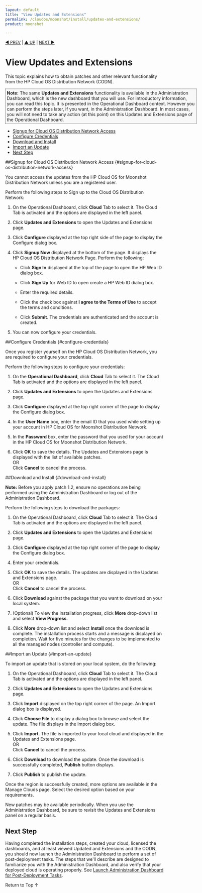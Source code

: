 ```yaml
---
layout: default
title: "View Updates and Extensions"
permalink: /cloudos/moonshot/install/updates-and-extensions/
product: moonshot

---
```


<!--PUBLISH--> 


<script> 

function PageRefresh { 
onLoad="window.refresh"
}

PageRefresh();

</script>


<p style="font-size: small;"> <a href="/cloudos/moonshot/install/customize-user-settings/">&#9664; PREV</a> | 
<a href="/cloudos/moonshot/install/">&#9650; UP</a> | <a href="/cloudos/moonshot/install/launch-admin-dashboard/">NEXT &#9654;</a> </p>

# View Updates and Extensions

This topic explains how to obtain patches and other relevant functionality from the HP Cloud OS Distribution Network (CODN).

<p style="background-color:#f8f8f8; padding:4px 4px 4px 4px; border: 1px dotted #000000; min-width:600px;"> <b>Note:</b> The same <b>Updates and Extensions</b> 
functionality is available in the Administration Dashboard, which is the new dashboard that you will use.  For introductory information, you can read this topic. It is 
presented in the Operational Dashboard context. However you can perform the steps later, if you want, in the Administration Dashboard. In most cases, 
you will not need to take any action (at this point) on this Updates and Extensions page of the Operational Dashboard.
</p>


* [Signup for Cloud OS Distribution Network Access](#signup-for-cloud-os-distribution-network-access)
* [Configure Credentials](#configure-credentials)
* [Download and Install](#download-and-install)
* [Import an Update](#import-an-update)
* [Next Step](#next-step)

<!--
* [Modify the CODN Runtime Configuration](#modify-the-codn-runtime-configuration) 
  * [Server Host and Port](#server-host-and-port)
  * [Proxy Configuration](#proxy-configuration)
  * [Logging](#logging)
* [CODN Service Commands](#codn-service-commands)
-->


##Signup for Cloud OS Distribution Network Access {#signup-for-cloud-os-distribution-network-access}

You cannot access the updates from the HP Cloud OS for Moonshot Distribution Network unless you are a registered user. 

Perform the following steps to Sign up to the Cloud OS Distribution Network:

1. On the Operational Dashboard, click **Cloud** Tab to select it. The Cloud Tab is activated and the options are displayed in the left panel.

2. Click **Updates and Extensions** to open the Updates and Extensions page.

3. Click **Configure** displayed at the top right side of the page to display the Configure dialog box.

4. Click **Signup Now** displayed at the bottom of the page. It displays the HP Cloud OS Distribution Network Page. Perform the following:
	*  Click **Sign In** displayed at the top of the page to open the HP Web ID dialog box.

	*  Click **Sign Up** for Web ID to open create a HP Web ID dialog box.

	*  Enter the required details.

	*  Click the check box  against **I agree to the Terms of Use** to accept the terms and conditions.

	*  Click **Submit**. The credentials are authenticated and the account is created.
5. You can now configure your credentials.

##Configure Credentials {#configure-credentials}

Once you register yourself on the HP Cloud OS Distribution Network, you are required to configure your credentials. 

Perform the following steps to configure your credentials:

1. On the **Operational Dashboard**, click **Cloud** Tab to select it. The Cloud Tab is activated and the options are displayed in the left panel.

2. Click **Updates and Extensions** to open the Updates and Extensions page.

3. Click **Configure** displayed at the top right corner of the page to display the Configure dialog box.

4. In the **User Name** box, enter the email ID that you used while setting up your account in HP Cloud OS for Moonshot Distribution Network.

5. In the **Password** box, enter the password that you used for your account in the HP Cloud OS for Moonshot Distribution Network.

6. Click **OK** to save the details. The Updates and Extensions page is displayed with the list of available patches.<br>
OR<br>
Click **Cancel** to cancel the process.


##Download and Install {#download-and-install}

**Note:** Before you apply patch 1.2, ensure no operations are being performed using the Administration Dashboard or log out of the Administration Dashboard.

Perform the following steps to download the packages:

1. On the Operational Dashboard, click **Cloud** Tab to select it. The Cloud Tab is activated and the options are displayed in the left panel.

2. Click **Updates and Extensions** to open the Updates and Extensions page.

3. Click **Configure** displayed at the top right corner of the page to display the Configure dialog box.

4. Enter your credentials.

5. Click **OK** to save the details. The updates are displayed in the Updates and Extensions page.<br>
OR<br>
Click **Cancel** to cancel the process.

6. Click **Download** against the package that you want to download on your local system.

7. (Optional) To view the installation progress, click **More** drop-down list and select **View Progress**.

8. Click **More** drop-down list and select **Install** once the download is complete. The installation process starts and a message is displayed on completion. Wait for five minutes for the changes to be implemented to all the managed nodes (controller and compute).

##Import an Update {#import-an-update}

To import an update that is stored on your local system, do the following:

1. On the Operational Dashboard, click **Cloud** Tab to select it. The Cloud Tab is activated and the options are displayed in the left panel.

2. Click **Updates and Extensions** to open the Updates and Extensions page.

3. Click **Import** displayed on the top right corner of the page. An Import dialog box is displayed.

4. Click **Choose File** to display a dialog box to browse and select the update. The file displays in the Import dialog box.

5. Click **Import**. The file is imported to your local cloud and displayed in the Updates and Extensions page.<br>
OR<br>
Click **Cancel** to cancel the process.

6. Click **Download** to download the update. Once the download is successfully completed, **Publish** button displays.

7. Click **Publish** to publish the update.


Once the region is successfully created, more options are available in the Manage Clouds page. Select the desired option based on your requirements.
<!--
## Configure and Download Steps 

1. From the Cloud tab in the Operational Dashboard, click the **Updates and Extensions** panel. If you are accessing this page for the first time, 
there is no data to display in the table. <br> **Note:** The Operational Dashboard displays a warning message indicating that your credentials are not 
configured or there is no active session with the CODN. A session may timeout after 20 minutes.

2. Click the **Configure** button.

3. On the Configure dialog, if you are using it for the first time, sign up for the CODN.

4. After registering or logging in, you are returned to the Updates and Extensions panel. The Operational Dashboard presents the available downloads 
that are relevant to your HP Cloud OS for Moonshot environment.

5. Click the **Download** button located next to the item you want to download.  

6. Before installing an install module's hot fix, such as one labeled (for example) "Keystone Token Expiration Hotfix", verify that the install module you're about to update does exist for your cloud. To do this, access the HP Cloud OS for Moonshot Installation Dashboard. In Mozilla Firefox or Google 
Chrome, open https://192.168.124.10:3000. 

7. In the Installation Dashboard, open the proposal for the hot fix by clicking the **Edit** button next to the listed item.   

8. Return to the Operational Dashboard and its Updates and Extensions panel. Click **Install** next to the hot fix. The installation process starts. 

9. To check on the progress of the installation, click **More > View Progress**.  

10. Verify the patch installation. Once the job is in its completed state, reopen the patched proposal in the Installation Dashboard.  
Click **Edit**. For example, you should see the name of the hot fix, such as "Token-Expiration Hotfix Enabled." To apply the hot fix in your cloud, 
set its attribute Boolean value to **true**, click **Apply** and then **Save**.
--->
New patches may be available periodically. When you use the Administration Dashboard, be sure to revisit the Updates and Extensions panel on a regular basis. 

<!--
## Modify the CODN Runtime Configuration

CODN is a web service that provides catalog integration and content download services for the HP Cloud OS for Moonshot Operational Dashboard and 
HP Cloud OS for Moonshot Administration Dashboard. 

On your cloud controller node, the CODN configuration file is here:

<pre>
/etc/codn/codn.conf
</pre>

It contains parameters that set the runtime behavior of the CODN server. You can modify some, but not all, of the parameters. 

**Note:** Do not modify these sections of codn.conf:

* **codn_data**: this is the location of the job data information. 

* **codn_cache**: this is the location of the downloaded catalog entries. There is a directory for each catalog entry. 

### Server Host and Port

In /etc/codn/codn.conf, you can configure the host and port and proxy information for the web service.

<pre>
server = 
    'port': '21131',  
    'host': '0.0.0.0' 
}
</pre>
	
### Proxy Configuration

In /etc/codn/codn.conf, you can configure the proxy for connecting to the CODN Web catalog. For example:

<pre>
http_proxy = 'http://myproxy.myco.com:8080'
https_proxy = http_proxy
</pre>

### Logging

You will probably not have to change the default logging configuration.
                
<pre>
logging = {
    'loggers': {
        'root': {'level': 'INFO', 'handlers': ['console']},
        'codn': {'level': 'INFO', 'handlers': ['console', 'file']},
        'py.warnings': {'handlers': ['console']},
        '__force_dict__': True
    },
    'handlers': {
        'console': {
            'class': 'logging.StreamHandler',
            'formatter': 'simple'
        },
        'file': {
            'class': 'logging.handlers.RotatingFileHandler',
            'filename': '/var/log/codn/codn.log',
            'maxBytes': 1048576,
            'backupCount': 5,
            'formatter': 'simple'
        }
    },
</pre>

The **INFO** level logging will look like following examples. The formats shown below were modified to avoid long line breaks.

The following shows the CODN start time:

<pre>
2013-12-13 13:45:09,755 INFO  [codn.api.app][MainThread] *** CODN service started ***
</pre>

The following shows CODN getting all the catalog entries:

<pre>
2013-12-13 13:45:18,283 INFO  [codn.api.controllers.hooks][MainThread]  
Response  to: 10.1.34.33 "GET /v1/catalog" 200 3485
</pre>

Here CODN gets catalog entry 470:

<pre>
2013-12-13 13:45:53,846 INFO  [codn.api.controllers.hooks][MainThread]  
Request from: 10.1.34.33 "GET /v1/catalog/470"

2013-12-13 13:45:54,699 INFO  [codn.api.controllers.hooks][MainThread]  
Response  to: 10.1.34.33 "GET /v1/catalog/470" 200 414
</pre>

CODN requests download of catalog entry 470:

<pre>
2013-12-13 13:45:58,263 INFO  [codn.api.controllers.hooks][MainThread]  
Request from: 10.1.34.33 "POST /v1/catalog/470/download"

2013-12-13 13:45:58,290 INFO  [codn.api.controllers.hooks][MainThread]  
Response  to: 10.1.34.33 "POST /v1/catalog/470/download" 200 51
</pre>

The next log entry shows the progress of the download for catalog entry 470:

<pre>
2013-12-13 13:45:58,306 INFO  [codn.common.util.job][MainThread] 
Download job(id=f386e918-643f-11e3-969d-0050569f1ba4) for catalog entry(id=470) 
changed status from CREATED to PROCESSING

2013-12-13 13:45:58,361 INFO  [codn.api.controllers.hooks][MainThread]  
Request from: 10.1.34.33 "GET /v1/catalog"

2013-12-13 13:45:59,501 INFO  [codn.api.controllers.hooks][MainThread]  
Response  to: 10.1.34.33 "GET /v1/catalog" 200 3489
</pre>

Here the download of catalog entry 470 has completed:

<pre>
2013-12-13 13:46:07,945 INFO  [codn.common.util.job][MainThread] 
Download job(id=f386e918-643f-11e3-969d-0050569f1ba4) for catalog entry(id=470) 
changed status from PROCESSING to COMPLETED
</pre>

The next log entry shows the install of downloaded catalog entry 470:

<pre>
2013-12-13 13:48:33,464 INFO  [codn.common.util.job][MainThread] 
Install job(id=50020722-6440-11e3-969d-0050569f1ba4) for catalog entry(id=470) 
changed status from CREATED to PROCESSING

2013-12-13 13:48:33,777 INFO  [codn.handlers.content.image][MainThread] 
Image Content Handler 
var/cache/codn/470/cirros.d/component/cirros-0.3.0-x86_64-disk.img
</pre>

Here in the log is the completed installation of catalog entry 470:

<pre>
2013-12-13 13:49:48,914 INFO  [codn.common.util.job][MainThread] 
Install job(id=50020722-6440-11e3-969d-0050569f1ba4) for catalog entry(id=470) 
changed status from PROCESSING to COMPLETED
</pre>

The CODN service should always be running, but if it is ever 'stopped' or restarted then you will see that also in the log:

<pre>
2013-12-13 14:00:56,921 INFO  [codn.api.app]  *** CODN service stopping ***
</pre>

### Setting Verbose Logging with DEBUG

If you need more detailed logging information, change 'codn' level logging from INFO to DEBUG, which would result in verbose logging: 

<pre>
'codn': {'level': 'DEBUG', 'handlers': ['console', 'file']},
</pre>


## CODN Service Commands

You can start, monitor, and stop the CODN service with the following commands:

<pre>
service codn start  
service codn status 
service codn stop
</pre> 

If you edit codn.conf, be sure to stop and then start the service again:

<pre>
service codn stop 
service codn start
</pre>

Then check its status:

<pre>
service codn status
</pre>

If the service does not restart, check the codn.conf file for syntax errors.
--> 

## Next Step

Having completed the installation steps, created your cloud, licensed the dashboards, and at least viewed Updated and Extensions and the CODN, 
you should now launch the Administration Dashboard to perform a set of post-deployment tasks. The steps that we'll describe are designed to familiarize 
you with the Administration Dashboard, and also verify that your deployed cloud is operating properly. 
See [Launch Administration Dashboard for Post-Deployment Tasks](/cloudos/moonshot/install/launch-admin-dashboard/). 

<a href="#top" style="padding:14px 0px 14px 0px; text-decoration: none;"> Return to Top &#8593; </a>

